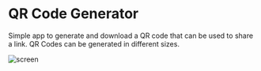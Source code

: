 # QR Code Generator

Simple app to generate and download a QR code that can be used to share a link.
QR Codes can be generated in different sizes.

![screen](https://user-images.githubusercontent.com/43783336/185237177-49d4c9ea-4cf9-4ba0-bf4c-4c5cf31702e5.PNG)
